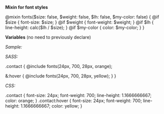 **Mixin for font styles**

@mixin fonts($size: false, $weight: false, $lh: false, $my-color: false) {
  @if $size {
    font-size: $size;
  }
  @if $weight {
    font-weight: $weight;
  }
  @if $lh {
    line-height: calc($lh / $size);
  }
  @if $my-color {
    color: $my-color;
  }
}

**Variables** (no need to previously declare)

_Sample:_

_SASS:_

.contact {
  @include fonts(24px, 700, 28px, orange);

  &:hover {
    @include fonts(24px, 700, 28px, yellow);
  }
}

_CSS:_

.contact {
  font-size: 24px;
  font-weight: 700;
  line-height: 1.1666666667;
  color: orange;
}
.contact:hover {
  font-size: 24px;
  font-weight: 700;
  line-height: 1.1666666667;
  color: yellow;
  }